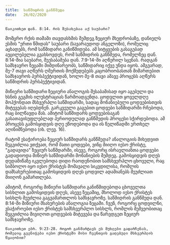 ```yaml
---
title:  საწმიდრის განწმედა
date:   26/02/2020
---
```


`წაიკითხეთ დან. 8:14. რის შესახებაა აქ საუბარი?`

მომცრო რქის თამამი თავდასხმის შემდეგ ზეციურ მხედრობაზე, დანიელს ესმის "ერთი წმიდას" საუბარი (სავარაუდოდ ანგელოზი), რომელიც აცხადებს, რომ საწმიდარი განიწმიდება. ამ სიტყვების გასაგებად აუცილებელია გვახსოვდეს, რომ საწმიდრის განწმედა, რომელზეც დან. 8:14-შია საუბარი, შეესაბამება დან. 7:9-14-ში აღწერილ სცენას. რადგან სამსჯავრო ზეცაში მიმდინარეობს, საწმიდარიც იქვე უნდა იყოს. ამგვარად, მე-7 თავი აღწერს ღმერთის მოქმედებებს კაცობრიობასთან მიმართებით სამსჯავროს პერსპექტივიდან, ხოლო მე-8 თავი ამავე პროცესს აღწერს საწმიდრის პერსპექტივიდან.

მიწიერი საწმიდარი ზეციური ანალოგის შესაბამისად იყო აგებული და ხსნის გეგმის ილუსტრაციას წარმოადგენდა. ცოდვლით ყოველდღე მოჰქონდათ მსხვერპლი საწმიდარში, სადაც მონანიებული ცოდვებისთვის მიტევებას იღებდნენ. გარკვეული გაგებით ცოდვები საწმიდარში რჩებოდა, რაც ბილწავდა მას. ამიტომ საწმიდარს ცოდვებისაგან გასათავისუფლებლად პერიოდულად განწმედის პროცესი სჭირდებოდა. ამ პროცესს გამოსყიდვის დღე ეწოდებოდა და ის წელიწადში ერთხელ აღინიშნებოდა (იხ. ლევ. 16).

რატომ ესაჭიროება ზეციურ საწმიდარს განწმედა? ანალოგიის მიხედვით შეგვიძლია ვთქვათ, რომ მათი ცოდვები, ვინც მიიღო იესო ქრისტე, "გადავიდა" ზეციურ საწმდარში, ისევე, როგორც ისრაელიანთა ცოდვები გადადიოდა მიწიერ საწმიდარში მონანიების შემდეგ. გამოსყიდვის დღეს დედამიწაზე იკვლებოდა დიდი რაოდენობით სამსხვერპლო ცხოველი, რაც სიმბოლო იყო იესო ქრისტეს მომავალი სიკვდილისა, რომლის დამსახურებითაც გამოსყიდვის დღეს ცოდვილ ადამიანებს შეუძლიათ მიიღონ გამართლება.

ამიტომ, როგორც მიწიერი საწმიდარი განიწმიდებოდა ცხოველთა სისხლით გამოსყიდვის დღეს, ასევე ზეცაშიც, მხოლოდ იესო ქრისტეს სისხლს შეუძლია გაგვამართლოს სამსჯავროზე. საწმიდრის განწმედა დან. 8:14-ში მიწიური მსახურების ანალოგია ზეცაში. ჩვენ, როგორც ცოდვილნი, ვსაჭიროებთ იესო ქრისტეს სამსხვერპლო სისხლს, რომლის მეშვეობითაც შეგვიძლია მივიღოთ ცოდვების მიტევება და წარვდგეთ ზეციურ სამსჯავროზე.

`წაიკითხეთ ებრ. 9:23-28. როგორ განმარტავს ეს მუხლები გადარჩენას, რომელიც გვენიჭება იესო ქრისტეში მისი ჩვენთვის გაღებული მსხვერპლის წყალობით?`

